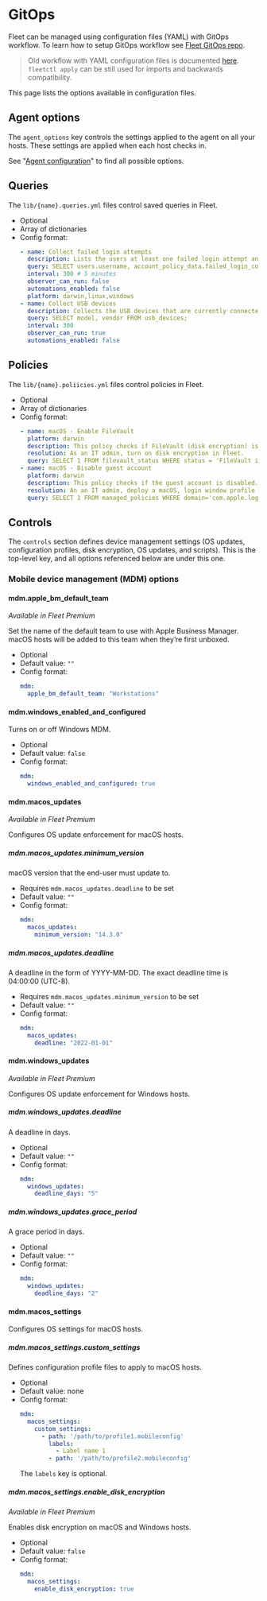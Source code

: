 # GitOps

Fleet can be managed using configuration files (YAML) with GitOps workflow. To learn how to setup GitOps workflow see [Fleet GitOps repo](https://github.com/fleetdm/fleet-gitops).

> Old workflow with YAML configuration files is documented [here](https://github.com/fleetdm/fleet/blob/main/docs/Contributing/Configuration-files.md).  `fleetctl apply` can be still used for imports and backwards compatibility.

This page lists the options available in configuration files.

## Agent options

The `agent_options` key controls the settings applied to the agent on all your hosts. These settings are applied when each host checks in.

See "[Agent configuration](https://fleetdm.com/docs/configuration/agent-configuration)" to find all possible options.

## Queries

The `lib/{name}.queries.yml` files control saved queries in Fleet.

- Optional
- Array of dictionaries
- Config format:  
  ```yaml
  - name: Collect failed login attempts
    description: Lists the users at least one failed login attempt and timestamp of failed login. Number of failed login attempts reset to zero after a user successfully logs in.
    query: SELECT users.username, account_policy_data.failed_login_count, account_policy_data.failed_login_timestamp FROM users INNER JOIN account_policy_data using (uid) WHERE account_policy_data.failed_login_count > 0;
    interval: 300 # 5 minutes
    observer_can_run: false
    automations_enabled: false
    platform: darwin,linux,windows
  - name: Collect USB devices
    description: Collects the USB devices that are currently connected to macOS and Linux hosts.
    query: SELECT model, vendor FROM usb_devices;
    interval: 300
    observer_can_run: true
    automations_enabled: false
  ``` 

## Policies

The `lib/{name}.poliicies.yml` files control policies in Fleet.

- Optional
- Array of dictionaries
- Config format:
  ```yaml
  - name: macOS - Enable FileVault
    platform: darwin
    description: This policy checks if FileVault (disk encryption) is enabled.
    resolution: As an IT admin, turn on disk encryption in Fleet.
    query: SELECT 1 FROM filevault_status WHERE status = 'FileVault is On.';
  - name: macOS - Disable guest account
    platform: darwin
    description: This policy checks if the guest account is disabled.
    resolution: An an IT admin, deploy a macOS, login window profile with the DisableGuestAccount option set to true.
    query: SELECT 1 FROM managed_policies WHERE domain='com.apple.loginwindow' AND username = '' AND name='DisableGuestAccount' AND CAST(value AS INT) = 1;
  ```

## Controls

The `controls` section defines device management settings (OS updates, configuration profiles, disk encryption, OS updates, and scripts). This is the top-level key, and all options referenced below are under this one.


### Mobile device management (MDM) options

#### mdm.apple​_bm​_default​_team

_Available in Fleet Premium_

Set the name of the default team to use with Apple Business Manager. macOS hosts will be added to this team when they’re first unboxed.

- Optional
- Default value: `""`
- Config format:
  ```yaml
  mdm:
    apple_bm_default_team: "Workstations"
  ```

#### mdm.windows​_enabled​_and​_configured

Turns on or off Windows MDM.

- Optional
- Default value: `false`
- Config format:
  ```yaml
  mdm:
    windows_enabled_and_configured: true
  ```

#### mdm.macos​_updates

_Available in Fleet Premium_

Configures OS update enforcement for macOS hosts.

##### mdm.macos​_updates.minimum_version

macOS version that the end-user must update to.

- Requires `mdm.macos_updates.deadline` to be set  
- Default value: `""`
- Config format:
  ```yaml
  mdm:
    macos_updates:
      minimum_version: "14.3.0"
  ```

##### mdm.macos​_updates.deadline

A deadline in the form of YYYY-MM-DD. The exact deadline time is 04:00:00 (UTC-8).

- Requires `mdm.macos_updates.minimum_version` to be set  
- Default value: `""`
- Config format:
  ```yaml
  mdm:
    macos_updates:
      deadline: "2022-01-01"
  ```

#### mdm.windows​_updates

_Available in Fleet Premium_

Configures OS update enforcement for Windows hosts.

##### mdm.windows​_updates.deadline

A deadline in days.

- Optional
- Default value: `""`
- Config format:
  ```yaml
  mdm:
    windows_updates:
      deadline_days: "5"
  ```

##### mdm.windows​_updates.grace_period

A grace period in days.

- Optional
- Default value: `""`
- Config format:
  ```yaml
  mdm:
    windows_updates:
      deadline_days: "2"
  ```

#### mdm.macos_settings

Configures OS settings for macOS hosts.

##### mdm.macos​_settings.custom​_settings

Defines configuration profile files to apply to macOS hosts.

- Optional
- Default value: none
- Config format:
  ```yaml
  mdm:
    macos_settings:
      custom_settings:
        - path: '/path/to/profile1.mobileconfig'
          labels:
            - Label name 1
          - path: '/path/to/profile2.mobileconfig'
  ```
  The `labels` key is optional.

##### mdm.macos​_settings.enable​_disk​_encryption

_Available in Fleet Premium_

Enables disk encryption on macOS and Windows hosts.

- Optional
- Default value: `false`
- Config format:
  ```yaml
  mdm:
    macos_settings:
      enable_disk_encryption: true
  ```
  
